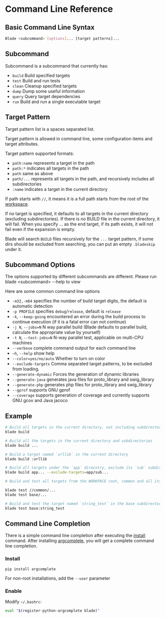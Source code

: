 # Command Line Reference

## Basic Command Line Syntax

```bash
Blade <subcommand> [options]... [target patterns]...
```

## Subcommand

Subcommand is a subcommand that currently has:

* `build` Build specified targets
* `test`  Build and run tests
* `clean` Cleanup specified targets
* `dump`  Dump some useful information
* `query` Query target dependencies
* `run`   Build and run a single executable target

## Target Pattern

Target pattern list is a spaces separated list.

Target pattern is allowed in command line, some configuration items and target attributes.

Target pattern supported formats:

* `path:name` represents a target in the path
* `path:*` indicates all targets in the path
* `path` same as above
* `path/...` represents all targets in the path, and recursively includes all subdirectories
* `:name` indicates a target in the current directory

If path starts with `//`, it means it is a full path starts from the root of the [workspace](workspace.md).

If no target is specified, it defaults to all targets in the current directory (excluding subdirectories). If there is no BUILD file in the current directory, it will fail.
When you specify ... as the end target, if its path exists, it will not fail even if the expansion is empty.

Blade will search `BUILD` files recursively for the `...` target pattern, if some dirs should be
excluded from searching, you can put an empty `.bladeskip` under it.

## Subcommand Options

The options supported by different subcommands are different. Please run blade \<subcommand\> --help to view

Here are some common command line options

* `-m32,-m64` specifies the number of build target digits, the default is automatic detection
* `-p PROFILE` specifies `debug`/`release`, default is `release`
* `-k`, `--keep-going` encountered an error during the build process to continue execution (if it is a fatal error can not continue)
* `-j N`, `--jobs=N` N way parallel build (Blade defaults to parallel build, calculate the appropriate value by yourself)
* `-t N`, `--test-jobs=N` N-way parallel test, applicable on multi-CPU machines
* `--verbose` complete command output for each command line
* `–h`, `--help` show help
* `--color=yes/no/auto` Whether to turn on color
* `--exclude-targets` Comma separated target patterns, to be excluded from loading.
* `--generate-dynamic` Forces the generation of dynamic libraries
* `--generate-java` generates java files for proto_library and swig_library
* `--generate-php` generates php files for proto_library and swig_library
* `--gprof` supports GNU gprof
* `--coverage` supports generation of coverage and currently supports GNU gcov and Java jacoco

## Example

```bash
# Build all targets in the current directory, not including subdirectories
blade build

# Build all the targets in the current directory and subdirectories
blade build ...

# Build a target named `urllib` in the current directory
blade build :urllib

# Build all targets under the `app` direcotry, exclude its `sub` subdirectory
blade build app... --exclude-targets=app/sub...

# Build and test all targets from the WORKPACE root, common and all its subdirectories

blade test //common/...
blade test base/...

# Build and test the target named `string_test` in the base subdirectory
blade test base:string_test
```

## Command Line Completion

There is a simple command line completion after executing the [install](misc.md#inshall) command.
After installing [argcomplete](https://pypi.org/project/argcomplete/), you will get a complete command line completion.

### Install

```console
pip install argcomplete
```

For non-root installations, add the `--user` parameter

### Enable

Modify `~/.bashrc`:

```bash
eval "$(register-python-argcomplete blade)"
```
